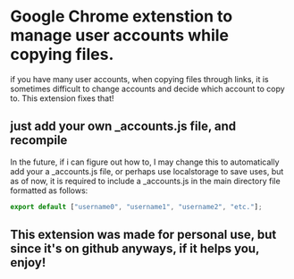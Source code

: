 # Google Chrome extenstion to manage user accounts while copying files.

if you have many user accounts, when copying files through links, it is sometimes difficult to change accounts and decide which account to copy to.
This extension fixes that!

## just add your own \_accounts.js file, and recompile

In the future, if i can figure out how to, I may change this to automatically add your a \_accounts.js file, or perhaps use localstorage to save uses, but as of now, it is required to include a \_accounts.js in the main directory file formatted as follows:

```js
export default ["username0", "username1", "username2", "etc."];
```

## This extension was made for personal use, but since it's on github anyways, if it helps you, enjoy!
